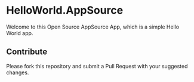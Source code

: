 # HelloWorld.AppSource
Welcome to this Open Source AppSource App, which is a simple Hello World app.

## Contribute
Please fork this repository and submit a Pull Request with your suggested changes.
